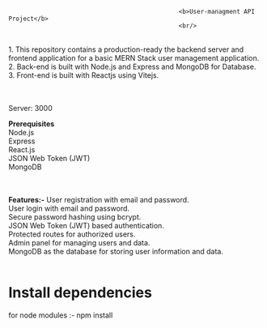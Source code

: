                                                    <b>User-managment API Project</b>
                                                   <br/>
 <br/>
1. This repository contains a production-ready the backend server and frontend application for a basic MERN Stack user management application. <br/>
2. Back-end is built with Node.js and Express and MongoDB for Database. <br/>
3. Front-end is built with Reactjs using Vitejs. <br/>
 <br/>
 <br/>
 
Server: 3000 <br/>

<b>Prerequisites</b> <br/>
Node.js <br/>
Express <br/>
React.js <br/>
JSON Web Token (JWT) <br/>
MongoDB <br/>
 <br/>
 <br/>
 
<b>Features:-</b> 
User registration with email and password. <br/>
User login with email and password. <br/>
Secure password hashing using bcrypt. <br/>
JSON Web Token (JWT) based authentication. <br/>
Protected routes for authorized users. <br/>
Admin panel for managing users and data. <br/>
MongoDB as the database for storing user information and data. <br/>
 <br/>
# Install dependencies <br/>
for node modules :- npm install <br/>
 
 
